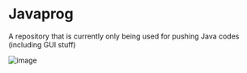 # Javaprog
A repository that is currently only being used for pushing Java codes (including GUI stuff)

![image](https://github.com/user-attachments/assets/b2ce6d36-9d69-48e7-baa1-d9e9d3a2e1a5)
